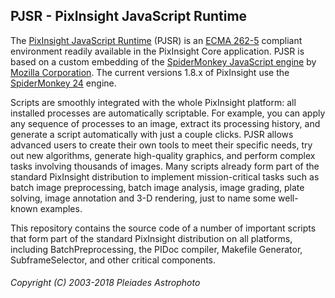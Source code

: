 PJSR - PixInsight JavaScript Runtime
------------------------------------

The [PixInsight JavaScript Runtime](http://pixinsight.com/developer/pjsr/) (PJSR) is an [ECMA 262-5](http://www.ecma-international.org/ecma-262/5.1/) compliant environment readily available in the PixInsight Core application. PJSR is based on a custom embedding of the [SpiderMonkey JavaScript engine](https://developer.mozilla.org/en-US/docs/Mozilla/Projects/SpiderMonkey) by [Mozilla Corporation](https://www.mozilla.org/en-US/). The current versions 1.8.x of PixInsight use the [SpiderMonkey 24](https://developer.mozilla.org/en-US/docs/Mozilla/Projects/SpiderMonkey/24) engine.

Scripts are smoothly integrated with the whole PixInsight platform: all installed processes are automatically scriptable. For example, you can apply any sequence of processes to an image, extract its processing history, and generate a script automatically with just a couple clicks. PJSR allows advanced users to create their own tools to meet their specific needs, try out new algorithms, generate high-quality graphics, and perform complex tasks involving thousands of images. Many scripts already form part of the standard PixInsight distribution to implement mission-critical tasks such as batch image preprocessing, batch image analysis, image grading, plate solving, image annotation and 3-D rendering, just to name some well-known examples.

This repository contains the source code of a number of important scripts that form part of the standard PixInsight distribution on all platforms, including BatchPreprocessing, the PIDoc compiler, Makefile Generator, SubframeSelector, and other critical components.

###### Copyright (C) 2003-2018 Pleiades Astrophoto
